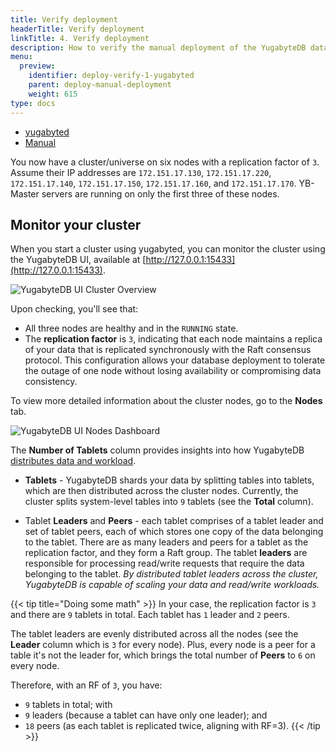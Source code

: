 ```yaml
---
title: Verify deployment
headerTitle: Verify deployment
linkTitle: 4. Verify deployment
description: How to verify the manual deployment of the YugabyteDB database cluster.
menu:
  preview:
    identifier: deploy-verify-1-yugabyted
    parent: deploy-manual-deployment
    weight: 615
type: docs
---
```


<ul class="nav nav-tabs-alt nav-tabs-yb">
  <li >
    <a href="../verify-deployment-yugabyted/" class="nav-link active">
      yugabyted
    </a>
  </li>
  <li >
    <a href="../verify-deployment/" class="nav-link">
      Manual
    </a>
  </li>
</ul>

You now have a cluster/universe on six nodes with a replication factor of `3`. Assume their IP addresses are `172.151.17.130`, `172.151.17.220`, `172.151.17.140`, `172.151.17.150`, `172.151.17.160`, and `172.151.17.170`. YB-Master servers are running on only the first three of these nodes.

## Monitor your cluster

When you start a cluster using yugabyted, you can monitor the cluster using the YugabyteDB UI, available at [http://127.0.0.1:15433](http://127.0.0.1:15433).

![YugabyteDB UI Cluster Overview](/images/quick_start/quick-start-ui-overview.png)

Upon checking, you'll see that:

* All three nodes are healthy and in the `RUNNING` state.
* The **replication factor** is `3`, indicating that each node maintains a replica of your data that is replicated synchronously with the Raft consensus protocol. This configuration allows your database deployment to tolerate the outage of one node without losing availability or compromising data consistency.

To view more detailed information about the cluster nodes, go to the **Nodes** tab.

![YugabyteDB UI Nodes Dashboard](/images/tutorials/build-and-learn/chpater2-yugabytedb-ui-nodes-tab.png)

The **Number of Tablets** column provides insights into how YugabyteDB [distributes data and workload](../../../architecture/docdb-sharding).

* **Tablets** - YugabyteDB shards your data by splitting tables into tablets, which are then distributed across the cluster nodes. Currently, the cluster splits system-level tables into `9` tablets (see the **Total** column).

* Tablet **Leaders** and **Peers** - each tablet comprises of a tablet leader and set of tablet peers, each of which stores one copy of the data belonging to the tablet. There are as many leaders and peers for a tablet as the replication factor, and they form a Raft group. The tablet **leaders** are responsible for processing read/write requests that require the data belonging to the tablet. *By distributed tablet leaders across the cluster, YugabyteDB is capable of scaling your data and read/write workloads.*

{{< tip title="Doing some math" >}}
In your case, the replication factor is `3` and there are `9` tablets in total. Each tablet has `1` leader and `2` peers.

The tablet leaders are evenly distributed across all the nodes (see the **Leader** column which is `3` for every node). Plus, every node is a peer for a table it's not the leader for, which brings the total number of **Peers** to `6` on every node.

Therefore, with an RF of `3`, you have:

* `9` tablets in total; with
* `9` leaders (because a tablet can have only one leader); and
* `18` peers (as each tablet is replicated twice, aligning with RF=3).
{{< /tip >}}
